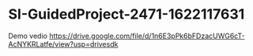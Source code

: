 # SI-GuidedProject-2471-1622117631
Demo vedio
https://drive.google.com/file/d/1n6E3pPk6bFDzacUWG6cT-AcNYKRLatfe/view?usp=drivesdk
